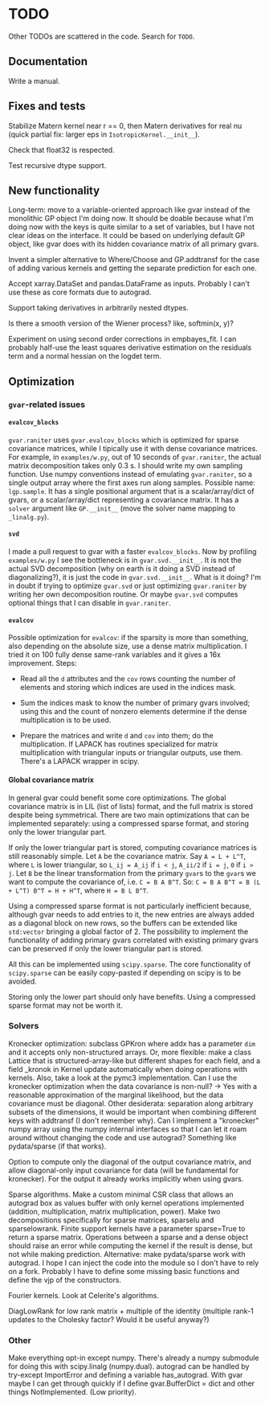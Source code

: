 # TODO

Other TODOs are scattered in the code. Search for `TODO`.

## Documentation

Write a manual.

## Fixes and tests

Stabilize Matern kernel near r == 0, then Matern derivatives for real nu
(quick partial fix: larger eps in `IsotropicKernel.__init__`).

Check that float32 is respected.

Test recursive dtype support.

## New functionality

Long-term: move to a variable-oriented approach like gvar instead of the
monolithic GP object I'm doing now. It should be doable because what I'm
doing now with the keys is quite similar to a set of variables, but I have
not clear ideas on the interface. It could be based on underlying default
GP object, like gvar does with its hidden covariance matrix of all primary
gvars.

Invent a simpler alternative to Where/Choose and GP.addtransf for the case
of adding various kernels and getting the separate prediction for each one.

Accept xarray.DataSet and pandas.DataFrame as inputs. Probably I can't use
these as core formats due to autograd.

Support taking derivatives in arbitrarily nested dtypes.

Is there a smooth version of the Wiener process? like, softmin(x, y)?

Experiment on using second order corrections in empbayes_fit. I can
probably half-use the least squares derivative estimation on the residuals
term and a normal hessian on the logdet term.

## Optimization

### `gvar`-related issues

#### `evalcov_blocks`

`gvar.raniter` uses `gvar.evalcov_blocks` which is optimized for sparse
covariance matrices, while I tipically use it with dense covariance matrices.
For example, in `examples/w.py`, out of 10 seconds of `gvar.raniter`, the
actual matrix decomposition takes only 0.3 s. I should write my own sampling
function. Use numpy conventions instead of emulating `gvar.raniter`, so a
single output array where the first axes run along samples. Possible name:
`lgp.sample`. It has a single positional argument that is a scalar/array/dict
of gvars, or a scalar/array/dict representing a covariance matrix. It has a
`solver` argument like `GP.__init__` (move the solver name mapping to
`_linalg.py`).

#### `svd`

I made a pull request to gvar with a faster `evalcov_blocks`. Now by profiling
`examples/w.py` I see the bottleneck is in `gvar.svd.__init__`. It is not the
actual SVD decomposition (why on earth is it doing a SVD instead of
diagonalizing?), it is just the code in `gvar.svd.__init__`. What is it doing?
I'm in doubt if trying to optimize `gvar.svd` or just optimizing `gvar.raniter`
by writing her own decomposition routine. Or maybe `gvar.svd` computes optional
things that I can disable in `gvar.raniter`.

#### `evalcov`

Possible optimization for `evalcov`: if the sparsity is more than something,
also depending on the absolute size, use a dense matrix multiplication. I tried
it on 100 fully dense same-rank variables and it gives a 16x improvement.
Steps:

  * Read all the `d` attributes and the `cov` rows counting the number of
    elements and storing which indices are used in the indices mask.
    
  * Sum the indices mask to know the number of primary gvars involved; using
    this and the count of nonzero elements determine if the dense
    multiplication is to be used.
    
  * Prepare the matrices and write `d` and `cov` into them; do the
    multiplication. If LAPACK has routines specialized for matrix
    multiplication with triangular inputs or triangular outputs, use them.
    There's a LAPACK wrapper in scipy.

#### Global covariance matrix

In general gvar could benefit some core optimizations. The global covariance
matrix is in LIL (list of lists) format, and the full matrix is stored despite
being symmetrical. There are two main optimizations that can be implemented
separately: using a compressed sparse format, and storing only the lower
triangular part.

If only the lower triangular part is stored, computing covariance matrices is
still reasonably simple. Let `A` be the covariance matrix. Say `A = L + L^T`,
where `L` is lower triangular, so `L_ij = A_ij` if `i < j`, `A_ii/2` if `i = j`,
`0` if `i > j`. Let `B` be the linear transformation from the primary `gvar`s
to the `gvar`s we want to compute the covariance of, i.e. `C = B A B^T`. So:
`C = B A B^T = B (L + L^T) B^T = H + H^T`, where `H = B L B^T`.

Using a compressed sparse format is not particularly inefficient because,
although gvar needs to add entries to it, the new entries are always added as
a diagonal block on new rows, so the buffers can be extended like `std:vector`
bringing a global factor of 2. The possibility to implement the functionality
of adding primary gvars correlated with existing primary gvars can be preserved
if only the lower triangular part is stored.

All this can be implemented using `scipy.sparse`. The core functionality of
`scipy.sparse` can be easily copy-pasted if depending on scipy is to be avoided.

Storing only the lower part should only have benefits. Using a compressed
sparse format may not be worth it.

### Solvers

Kronecker optimization: subclass GPKron where addx has a parameter `dim` and
it accepts only non-structured arrays. Or, more flexible: make a class
Lattice that is structured-array-like but different shapes for each field,
and a field _kronok in Kernel update automatically when doing operations with
kernels. Also, take a look at the pymc3 implementation. Can I use the
kronecker optimization when the data covariance is non-null? -> Yes with a
reasonable approximation of the marginal likelihood, but the data covariance
must be diagonal. Other desiderata: separation along arbitrary subsets of
the dimensions, it would be important when combining different keys with
addtransf (I don't remember why). Can I implement a "kronecker" numpy array
using the numpy internal interfaces so that I can let it roam around without
changing the code and use autograd? Something like pydata/sparse (if that
works).

Option to compute only the diagonal of the output covariance matrix, and
allow diagonal-only input covariance for data (will be fundamental for
kronecker). For the output it already works implicitly when using gvars.

Sparse algorithms. Make a custom minimal CSR class that allows an autograd
box as values buffer with only kernel operations implemented (addition,
multiplication, matrix multiplication, power). Make two decompositions
specifically for sparse matrices, sparselu and sparselowrank. Finite support
kernels have a parameter sparse=True to return a sparse matrix. Operations
between a sparse and a dense object should raise an error while computing
the kernel if the result is dense, but not while making prediction.
Alternative: make pydata/sparse work with autograd. I hope I can inject the
code into the module so I don't have to rely on a fork. Probably I have to
define some missing basic functions and define the vjp of the constructors.

Fourier kernels. Look at Celerite's algorithms.

DiagLowRank for low rank matrix + multiple of the identity (multiple rank-1
updates to the Cholesky factor? Would it be useful anyway?)

### Other

Make everything opt-in except numpy. There's already a numpy submodule for
doing this with scipy.linalg (numpy.dual).
autograd can be handled by try-except ImportError and defining a variable
has_autograd. With gvar maybe I can get through quickly if I define
gvar.BufferDict = dict and other things NotImplemented. (Low priority).
